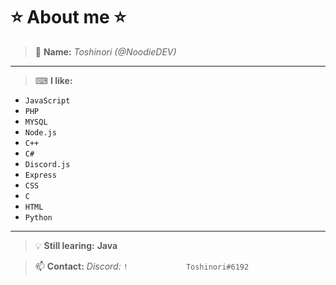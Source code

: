 # ⭐ About me ⭐

> 👋 **Name:**
*Toshinori (@NoodieDEV)*

---

> ⌨ **I like:**
- `JavaScript`
- `PHP`
- `MYSQL`
- `Node.js`
- `C++`
- `C#`
- `Discord.js`
- `Express`
- `CSS`
- `C`
- `HTML`
- `Python`

---

> 💡 **Still learing:** 
**Java**

> 📫 **Contact:**
*Discord:* `!             Toshinori#6192`


